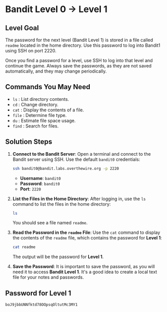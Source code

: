 # Bandit Level 0 → Level 1

## Level Goal
The password for the next level (Bandit Level 1) is stored in a file called `readme` located in the home directory. Use this password to log into Bandit1 using SSH on port 2220. 

Once you find a password for a level, use SSH to log into that level and continue the game. Always save the passwords, as they are not saved automatically, and they may change periodically.

## Commands You May Need
- `ls` : List directory contents.
- `cd` : Change directory.
- `cat` : Display the contents of a file.
- `file` : Determine file type.
- `du` : Estimate file space usage.
- `find` : Search for files.

## Solution Steps

1. **Connect to the Bandit Server**:
   Open a terminal and connect to the Bandit server using SSH. Use the default `bandit0` credentials:
   
   ```bash
   ssh bandit0@bandit.labs.overthewire.org -p 2220
   ```

   - **Username**: `bandit0`
   - **Password**: `bandit0`
   - **Port**: `2220`

2. **List the Files in the Home Directory**:
   After logging in, use the `ls` command to list the files in the home directory:
   
   ```bash
   ls
   ```

   You should see a file named `readme`.

3. **Read the Password in the `readme` File**:
   Use the `cat` command to display the contents of the `readme` file, which contains the password for **Level 1**:
   
   ```bash
   cat readme
   ```

   The output will be the password for **Level 1**.

4. **Save the Password**:
   It is important to save the password, as you will need it to access **Bandit Level 1**. It's a good idea to create a local text file for your notes and passwords.

## Password for Level 1
```
boJ9jbbUNNfktd78OOpsqOltutMc3MY1
```
